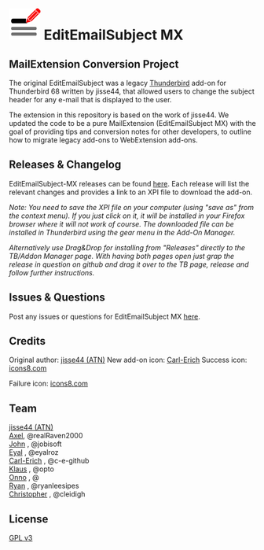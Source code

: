 # ![EESMX icon]  EditEmailSubject MX
## MailExtension Conversion Project

The original EditEmailSubject was a legacy [Thunderbird](https://www.thunderbird.net/) add-on for Thunderbird 68 written by jisse44, that allowed users to change the subject header for any e-mail that is displayed to the user.

The extension in this repository is based on the work of jisse44. We updated the code to be a pure MailExtension (EditEmailSubject MX) with the goal of providing tips and conversion notes for other developers, to outline how to migrate legacy add-ons to WebExtension add-ons.

## Releases & Changelog
EditEmailSubject-MX releases can be found [here](https://github.com/cleidigh/EditEmailSubject-MX/releases). Each release will list the relevant changes and provides a link to an XPI file to download the add-on. 

_Note: You need to save the XPI file on your computer (using "save as" from the context menu). If you just click on it, it will be installed in your Firefox browser where it will not work of course. The downloaded file can be installed in Thunderbird using the gear menu in the Add-On Manager._

_Alternatively use Drag&Drop for installing from "Releases" directly to the TB/Addon Manager page. With having both pages open just grap the release in question on github and drag it over to the TB page, release and follow further instructions._

## Issues & Questions
Post any issues or questions for EditEmailSubject MX [here](https://github.com/cleidigh/EditEmailSubject-MX/issues).

## Credits
Original author: [jisse44 (ATN)]
New add-on icon: [Carl-Erich]
Success icon: [icons8.com](https://icons8.com/icon/63312/ok)

Failure icon: [icons8.com](https://icons8.com/icon/63688/cancel)

## Team
[jisse44 (ATN)]  
[Axel], @realRaven2000  
[John] , @jobisoft  
[Eyal] , @eyalroz  
[Carl-Erich] , @c-e-github  
[Klaus] , @opto   
[Onno] , @  
[Ryan] , @ryanleesipes  
[Christopher] , @cleidigh   

## License
[GPL v3](LICENSE)


[Axel]: https://github.com/realRaven2000
[John]: https://github.com/jobisoft
[Eyal]: https://github.com/eyalroz
[Klaus]: https://github.com/opto
[Onno]: https://github.com/
[Ryan]: https://github.com/ryanleesipes
[Christopher]: https://github.com/cleidigh
[Guenter]: https://github.com/neandr
[Carl-Erich]: https://github.com/c-e-github
[Christopher]: https://github.com/cleidigh


[EESMX icon]: images/editemailsubjectmx-icon-64px.png 
[jisse44 (ATN)]: https://addons.thunderbird.net/user/jisse44/
